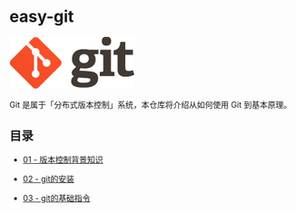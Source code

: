 # easy-git

![git-log](./docs/figures/README/git-logo.png)

Git 是属于「分布式版本控制」系统，本仓库将介绍从如何使用 Git 到基本原理。

## 目录

* [01 - 版本控制背景知识](./docs/01-版本控制背景知识.md)
  
* [02 - git的安装](./docs/02-git%20的安装.md)

* [03 - git的基础指令](./docs/03-%20git%20基础指令.md)